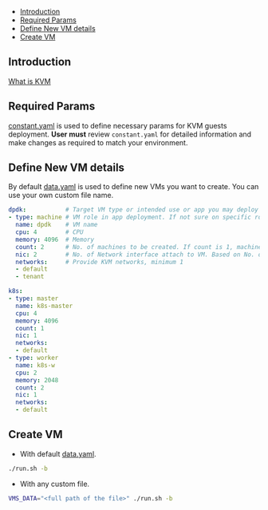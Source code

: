 - [Introduction](#introduction)
- [Required Params](#required-params)
- [Define New VM details](#define-new-vm-details)
- [Create VM](#create-vm)

## Introduction
[What is KVM](https://www.redhat.com/en/topics/virtualization/what-is-KVM)

## Required Params
[constant.yaml](./scripts/constant.yaml) is used to define necessary params for KVM guests deployment. **User must** review `constant.yaml` for detailed information and make changes as required to match your environment.

## Define New VM details
By default [data.yaml](./data.yaml) is used to define new VMs you want to create. You can use your own custom file name.

```yaml
dpdk:           # Target VM type or intended use or app you may deploy on these VMs
- type: machine # VM role in app deployment. If not sure on specific role of VM, set `machine`
  name: dpdk    # VM name
  cpu: 4        # CPU
  memory: 4096  # Memory
  count: 2      # No. of machines to be created. If count is 1, machine name would be same as `name` defined above. If count is more than one, `01, 02` will be appended subsequently in `name` given above
  nic: 2        # No. of Network interface attach to VM. Based on No. of nic, networks listed below will be used in order. Minimum 1.
  networks:     # Provide KVM networks, minimum 1
  - default
  - tenant

k8s:
- type: master
  name: k8s-master
  cpu: 4
  memory: 4096 
  count: 1
  nic: 1
  networks: 
  - default
- type: worker
  name: k8s-w
  cpu: 2
  memory: 2048
  count: 2
  nic: 1
  networks: 
  - default
```

## Create VM
- With default [data.yaml](./data.yaml).
```bash
./run.sh -b
```

- With any custom file.
```bash
VMS_DATA="<full path of the file>" ./run.sh -b
```
